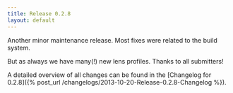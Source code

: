 ```yaml
---
title: Release 0.2.8
layout: default
---
```


Another minor maintenance release. Most fixes were related to the build system.

But as always we have many(!) new lens profiles. Thanks to all submitters!

A detailed overview of all changes can be found in the [Changelog for 0.2.8]({% post_url /changelogs/2013-10-20-Release-0.2.8-Changelog %}).
